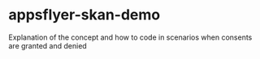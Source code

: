 # appsflyer-skan-demo
Explanation of the concept and how to code in scenarios when consents are granted and denied
